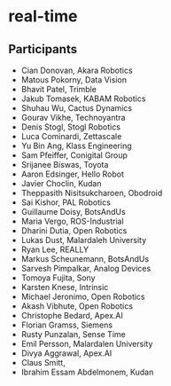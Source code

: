 # real-time

## Participants

- Cian Donovan, Akara Robotics
- Matous Pokorny, Data Vision
- Bhavit Patel, Trimble
- Jakub Tomasek, KABAM Robotics
- Shuhau Wu, Cactus Dynamics
- Gourav Vikhe, Technoyantra
- Denis Stogl, Stogl Robotics
- Luca Cominardi, Zettascale
- Yu Bin Ang, Klass Engineering
- Sam Pfeiffer, Conigital Group
- Srijanee Biswas, Toyota
- Aaron Edsinger, Hello Robot
- Javier Choclin, Kudan
- Theppasith Nisitsukcharoen, Obodroid
- Sai Kishor, PAL Robotics
- Guillaume Doisy, BotsAndUs
- Maria Vergo, ROS-Industrial
- Dharini Dutia, Open Robotics
- Lukas Dust, Malardaleh University
- Ryan Lee, REALLY
- Markus Scheunemann, BotsAndUs
- Sarvesh Pimpalkar, Analog Devices
- Tomoya Fujita, Sony
- Karsten Knese, Intrinsic
- Michael Jeronimo, Open Robotics
- Akash Vibhute, Open Robotics
- Christophe Bedard, Apex.AI
- Florian Gramss, Siemens
- Rusty Punzalan, Sense Time
- Emil Persson, Malardalen University
- Divya Aggrawal, Apex.AI
- Claus Smitt, 
- Ibrahim Essam Abdelmonem, Kudan
